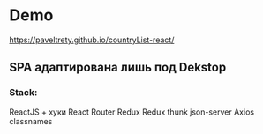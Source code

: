 # Demo

https://paveltrety.github.io/countryList-react/

## SPA адаптирована лишь под Dekstop



### Stack:

ReactJS + хуки
React Router
Redux
Redux thunk
json-server
Axios
classnames


